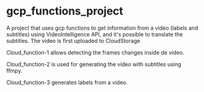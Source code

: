 # gcp_functions_project
A project that uses gcp functions to get information from a video (labels and subtitles) using VideoIntelligence API, and it's possible to translate the subtitles. The video is first uploaded to CloudStorage 

Cloud_function-1 allows detecting the frames changes inside de video. 

Cloud_function-2 is used for generating the video with subtitles using ffmpy.

Cloud_function-3 generates labels from a video.
